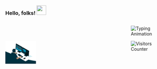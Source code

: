 ### Hello, folks! <img src="https://raw.githubusercontent.com/MartinHeinz/MartinHeinz/master/wave.gif" width="30px" height="30px" />


<div style="display:flex; flex-direction:row; align-items:center;">
  <p><img align="left" width="25%" height="25%" src="./Images/developer1.gif" alt="developergif" style="margin-right: 20px;"></p>
  <div style="display:flex; flex-direction:column; margin-bottom: 100px;">
    <p><img src="https://readme-typing-svg.demolab.com?font=Lato&size=18&weight=500&duration=2000&pause=100&color=36BCF7FF&multiline=true&width=400&height=75&repeat=false&lines=Zokhidjon+Olimjonov;+Data+Science+%7C+;AI+%7C+%7C" alt="Typing Animation" hspace="10" height="auto"></p>
    <div style="display:flex; align-items:center;">
      <img src="https://komarev.com/ghpvc/?username=giocoal&label=Visitors&style=flat&color=0e75b6" alt="Visitors Counter" style="width:100px;" hspace="10">
    </div>
  </div>
</div>

<br clear="left"/>



